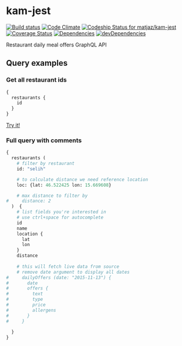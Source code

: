 # kam-jest
[![Build status][travis-image]][travis-url] [![Code Climate][codeclimate-image]][codeclimate-url] [![Codeship Status for matjaz/kam-jest][codeship-image]][codeship-url] [![Coverage Status][coverage-image]][coverage-url] [![Dependencies][david-image]][david-url] [![devDependencies][david-dev-image]][david-dev-url]

Restaurant daily meal offers GraphQL API

## Query examples

### Get all restaurant ids
```graphql
{
  restaurants {
    id
  }
}
```
[Try it!](https://kam-jest.herokuapp.com/graphql?query=%7B%0A%20%20restaurants%20%7B%0A%20%20%20%20id%0A%20%20%7D%0A%7D)

### Full query with comments
```graphql
{
  restaurants (
    # filter by restaurant
    id: "selih"

    # to calculate distance we need reference location
    loc: {lat: 46.522425 lon: 15.669608}

    # max distance to filter by
#     distance: 2
  )  {
    # list fields you're interested in
    # use ctrl+space for autocomplete
    id
    name
    location {
      lat
      lon
    }
    distance
    
    # this will fetch live data from source
    # remove date argument to display all dates
#     dailyOffers (date: "2015-11-13") {
#       date
#       offers {
#         text
#         type
#         price
#         allergens
#       }
#     }
 
  }
} 
```

[travis-image]: https://img.shields.io/travis/matjaz/kam-jest.svg?style=flat
[travis-url]: https://travis-ci.org/matjaz/kam-jest
[codeclimate-image]: https://img.shields.io/codeclimate/github/matjaz/kam-jest.svg?style=flat
[codeclimate-url]: https://codeclimate.com/github/matjaz/kam-jest
[codeship-image]: https://codeship.com/projects/cf37bb00-6c82-0133-62fa-261517c79011/status?branch=master
[codeship-url]: https://codeship.com/projects/115577
[coverage-image]: https://img.shields.io/coveralls/matjaz/kam-jest.svg?style=flat
[coverage-url]: https://coveralls.io/r/matjaz/kam-jest
[david-image]: https://img.shields.io/david/matjaz/kam-jest.svg?style=flat
[david-url]: https://david-dm.org/matjaz/kam-jest
[david-dev-image]: https://img.shields.io/david/dev/matjaz/kam-jest.svg?style=flat
[david-dev-url]: https://david-dm.org/matjaz/kam-jest#info=devDependencies
